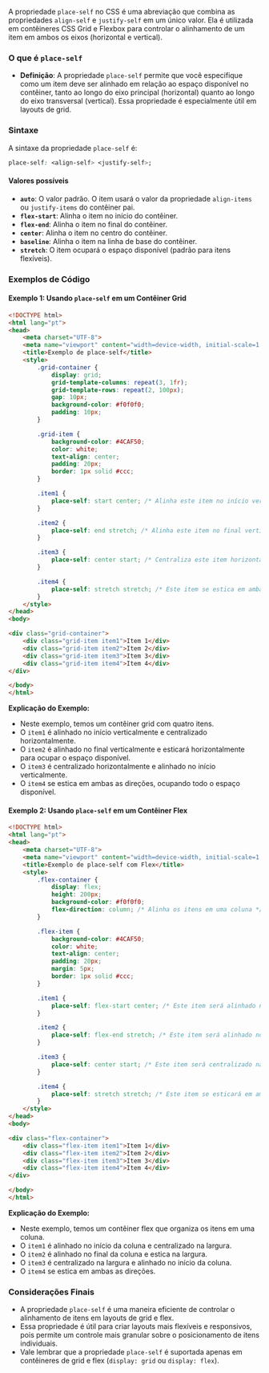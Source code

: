 A propriedade `place-self` no CSS é uma abreviação que combina as propriedades `align-self` e `justify-self` em um único valor. Ela é utilizada em contêineres CSS Grid e Flexbox para controlar o alinhamento de um item em ambos os eixos (horizontal e vertical).

### O que é `place-self`

- **Definição**: A propriedade `place-self` permite que você especifique como um item deve ser alinhado em relação ao espaço disponível no contêiner, tanto ao longo do eixo principal (horizontal) quanto ao longo do eixo transversal (vertical). Essa propriedade é especialmente útil em layouts de grid.

### Sintaxe

A sintaxe da propriedade `place-self` é:

```css
place-self: <align-self> <justify-self>;
```

#### Valores possíveis

- **`auto`**: O valor padrão. O item usará o valor da propriedade `align-items` ou `justify-items` do contêiner pai.
- **`flex-start`**: Alinha o item no início do contêiner.
- **`flex-end`**: Alinha o item no final do contêiner.
- **`center`**: Alinha o item no centro do contêiner.
- **`baseline`**: Alinha o item na linha de base do contêiner.
- **`stretch`**: O item ocupará o espaço disponível (padrão para itens flexíveis).

### Exemplos de Código

#### Exemplo 1: Usando `place-self` em um Contêiner Grid

```html
<!DOCTYPE html>
<html lang="pt">
<head>
    <meta charset="UTF-8">
    <meta name="viewport" content="width=device-width, initial-scale=1.0">
    <title>Exemplo de place-self</title>
    <style>
        .grid-container {
            display: grid;
            grid-template-columns: repeat(3, 1fr);
            grid-template-rows: repeat(2, 100px);
            gap: 10px;
            background-color: #f0f0f0;
            padding: 10px;
        }

        .grid-item {
            background-color: #4CAF50;
            color: white;
            text-align: center;
            padding: 20px;
            border: 1px solid #ccc;
        }

        .item1 {
            place-self: start center; /* Alinha este item no início verticalmente e centraliza horizontalmente */
        }

        .item2 {
            place-self: end stretch; /* Alinha este item no final verticalmente e estica horizontalmente */
        }

        .item3 {
            place-self: center start; /* Centraliza este item horizontalmente e alinha no início verticalmente */
        }

        .item4 {
            place-self: stretch stretch; /* Este item se estica em ambas as direções */
        }
    </style>
</head>
<body>

<div class="grid-container">
    <div class="grid-item item1">Item 1</div>
    <div class="grid-item item2">Item 2</div>
    <div class="grid-item item3">Item 3</div>
    <div class="grid-item item4">Item 4</div>
</div>

</body>
</html>
```

**Explicação do Exemplo:**
- Neste exemplo, temos um contêiner grid com quatro itens.
- O `item1` é alinhado no início verticalmente e centralizado horizontalmente.
- O `item2` é alinhado no final verticalmente e esticará horizontalmente para ocupar o espaço disponível.
- O `item3` é centralizado horizontalmente e alinhado no início verticalmente.
- O `item4` se estica em ambas as direções, ocupando todo o espaço disponível.

#### Exemplo 2: Usando `place-self` em um Contêiner Flex

```html
<!DOCTYPE html>
<html lang="pt">
<head>
    <meta charset="UTF-8">
    <meta name="viewport" content="width=device-width, initial-scale=1.0">
    <title>Exemplo de place-self com Flex</title>
    <style>
        .flex-container {
            display: flex;
            height: 200px;
            background-color: #f0f0f0;
            flex-direction: column; /* Alinha os itens em uma coluna */
        }

        .flex-item {
            background-color: #4CAF50;
            color: white;
            text-align: center;
            padding: 20px;
            margin: 5px;
            border: 1px solid #ccc;
        }

        .item1 {
            place-self: flex-start center; /* Este item será alinhado no início da coluna e centralizado na largura */
        }

        .item2 {
            place-self: flex-end stretch; /* Este item será alinhado no final da coluna e esticado na largura */
        }

        .item3 {
            place-self: center start; /* Este item será centralizado na largura e alinhado no início da coluna */
        }

        .item4 {
            place-self: stretch stretch; /* Este item se esticará em ambas as direções */
        }
    </style>
</head>
<body>

<div class="flex-container">
    <div class="flex-item item1">Item 1</div>
    <div class="flex-item item2">Item 2</div>
    <div class="flex-item item3">Item 3</div>
    <div class="flex-item item4">Item 4</div>
</div>

</body>
</html>
```

**Explicação do Exemplo:**
- Neste exemplo, temos um contêiner flex que organiza os itens em uma coluna.
- O `item1` é alinhado no início da coluna e centralizado na largura.
- O `item2` é alinhado no final da coluna e estica na largura.
- O `item3` é centralizado na largura e alinhado no início da coluna.
- O `item4` se estica em ambas as direções.

### Considerações Finais

- A propriedade `place-self` é uma maneira eficiente de controlar o alinhamento de itens em layouts de grid e flex.
- Essa propriedade é útil para criar layouts mais flexíveis e responsivos, pois permite um controle mais granular sobre o posicionamento de itens individuais.
- Vale lembrar que a propriedade `place-self` é suportada apenas em contêineres de grid e flex (`display: grid` ou `display: flex`).